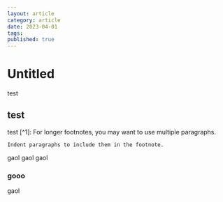 ```yaml
---
layout: article
category: article
date: 2023-04-01
tags: 
published: true
---
```

# Untitled
test

## test
test [^1]: For longer footnotes, you may want to use multiple paragraphs.

    Indent paragraphs to include them in the footnote.
gaol gaol gaol

### gooo

gaol
